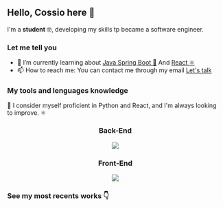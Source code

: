 ## Hello, Cossio here 👋
I'm a **student** 🤓, developing my skills tp became a software engineer. 

### Let me tell you
- 🌱 I’m currently learning about <a href="https://spring.io/projects/spring-boot" >Java Spring Boot 🥬<a/> And <a href="https://react.dev/">React ⚛️<a/>
- 📫 How to reach me: You can contact me through my email [Let's talk](mailto:estebancg12@hotmail.com)

### My tools and lenguages knowledge
🐍 I consider myself proficient in Python and React, and I'm always looking to improve. ⚛️

#### <h3 align="center">Back-End</h3>
<p align="center">
  <a href="#">
    <img src="https://skillicons.dev/icons?i=java,spring,py" />
  </a>
</p>

#### <h3 align="center">Front-End</h3>
<p align="center">
  <a href="#">
    <img src="https://skillicons.dev/icons?i=react,tailwind,javascript" />
  </a>
</p>

### See my most recents works 👇